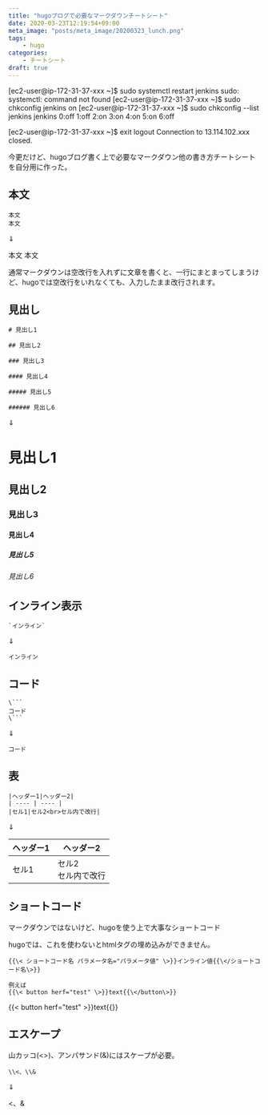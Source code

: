 ```yaml
---
title: "hugoブログで必要なマークダウンチートシート"
date: 2020-03-23T12:19:54+09:00
meta_image: "posts/meta_image/20200323_lunch.png"
tags: 
    - hugo
categories: 
    - チートシート
draft: true
---
```





[ec2-user@ip-172-31-37-xxx ~]$ sudo systemctl restart jenkins
sudo: systemctl: command not found
[ec2-user@ip-172-31-37-xxx ~]$ sudo chkconfig jenkins on
[ec2-user@ip-172-31-37-xxx ~]$ sudo chkconfig --list jenkins
jenkins         0:off   1:off   2:on    3:on    4:on    5:on    6:off

[ec2-user@ip-172-31-37-xxx ~]$ exit
logout
Connection to 13.114.102.xxx closed.


今更だけど、hugoブログ書く上で必要なマークダウン他の書き方チートシートを自分用に作った。

## 本文

```
本文
本文
```
  ⇓

本文
本文


通常マークダウンは空改行を入れずに文章を書くと、一行にまとまってしまうけど、hugoでは空改行をいれなくても、入力したまま改行されます。

## 見出し

```
# 見出し1

## 見出し2

### 見出し3

#### 見出し4

##### 見出し5

###### 見出し6
```
  ⇓

# 見出し1

## 見出し2

### 見出し3

#### 見出し4

##### 見出し5

###### 見出し6

## インライン表示

```
`インライン`
```
  ⇓

`インライン`

## コード

```
\```
コード
\```
```
  ⇓

```
コード
```


## 表

```
|ヘッダー1|ヘッダー2|
| ---- | ---- |
|セル1|セル2<br>セル内で改行|
```
  ⇓

|ヘッダー1|ヘッダー2|
| ---- | ---- |
|セル1|セル2<br>セル内で改行|

## ショートコード

マークダウンではないけど、hugoを使う上で大事なショートコード

hugoでは、これを使わないとhtmlタグの埋め込みができません。

```
{{\< ショートコード名 パラメータ名="パラメータ値" \>}}インライン値{{\</ショートコード名\>}}

例えば
{{\< button herf="test" \>}}text{{\</button\>}}
```

{{< button herf="test" >}}text{{</button>}}

## エスケープ

山カッコ(<>)、アンパサンド(&)にはスケープが必要。

```
\\<、\\&
```
  ⇓

\<、\&